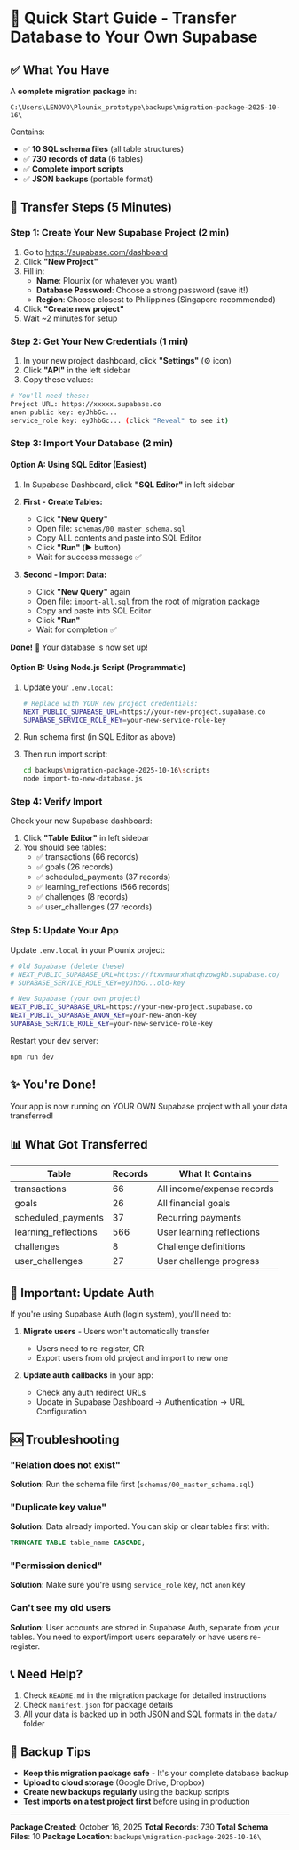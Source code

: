# 🚀 Quick Start Guide - Transfer Database to Your Own Supabase

## ✅ What You Have

A **complete migration package** in:
```
C:\Users\LENOVO\Plounix_prototype\backups\migration-package-2025-10-16\
```

Contains:
- ✅ **10 SQL schema files** (all table structures)
- ✅ **730 records of data** (6 tables)
- ✅ **Complete import scripts**
- ✅ **JSON backups** (portable format)

## 🎯 Transfer Steps (5 Minutes)

### Step 1: Create Your New Supabase Project (2 min)

1. Go to https://supabase.com/dashboard
2. Click **"New Project"**
3. Fill in:
   - **Name**: Plounix (or whatever you want)
   - **Database Password**: Choose a strong password (save it!)
   - **Region**: Choose closest to Philippines (Singapore recommended)
4. Click **"Create new project"**
5. Wait ~2 minutes for setup

### Step 2: Get Your New Credentials (1 min)

1. In your new project dashboard, click **"Settings"** (⚙️ icon)
2. Click **"API"** in the left sidebar
3. Copy these values:

```bash
# You'll need these:
Project URL: https://xxxxx.supabase.co
anon public key: eyJhbGc...
service_role key: eyJhbGc... (click "Reveal" to see it)
```

### Step 3: Import Your Database (2 min)

#### Option A: Using SQL Editor (Easiest)

1. In Supabase Dashboard, click **"SQL Editor"** in left sidebar

2. **First - Create Tables:**
   - Click **"New Query"**
   - Open file: `schemas/00_master_schema.sql`
   - Copy ALL contents and paste into SQL Editor
   - Click **"Run"** (▶️ button)
   - Wait for success message ✅

3. **Second - Import Data:**
   - Click **"New Query"** again
   - Open file: `import-all.sql` from the root of migration package
   - Copy and paste into SQL Editor
   - Click **"Run"**
   - Wait for completion ✅

**Done!** 🎉 Your database is now set up!

#### Option B: Using Node.js Script (Programmatic)

1. Update your `.env.local`:
   ```bash
   # Replace with YOUR new project credentials:
   NEXT_PUBLIC_SUPABASE_URL=https://your-new-project.supabase.co
   SUPABASE_SERVICE_ROLE_KEY=your-new-service-role-key
   ```

2. Run schema first (in SQL Editor as above)

3. Then run import script:
   ```bash
   cd backups\migration-package-2025-10-16\scripts
   node import-to-new-database.js
   ```

### Step 4: Verify Import

Check your new Supabase dashboard:

1. Click **"Table Editor"** in left sidebar
2. You should see tables:
   - ✅ transactions (66 records)
   - ✅ goals (26 records)
   - ✅ scheduled_payments (37 records)
   - ✅ learning_reflections (566 records)
   - ✅ challenges (8 records)
   - ✅ user_challenges (27 records)

### Step 5: Update Your App

Update `.env.local` in your Plounix project:

```bash
# Old Supabase (delete these)
# NEXT_PUBLIC_SUPABASE_URL=https://ftxvmaurxhatqhzowgkb.supabase.co/
# SUPABASE_SERVICE_ROLE_KEY=eyJhbG...old-key

# New Supabase (your own project)
NEXT_PUBLIC_SUPABASE_URL=https://your-new-project.supabase.co
NEXT_PUBLIC_SUPABASE_ANON_KEY=your-new-anon-key
SUPABASE_SERVICE_ROLE_KEY=your-new-service-role-key
```

Restart your dev server:
```bash
npm run dev
```

## ✨ You're Done!

Your app is now running on YOUR OWN Supabase project with all your data transferred!

## 📊 What Got Transferred

| Table | Records | What It Contains |
|-------|---------|------------------|
| transactions | 66 | All income/expense records |
| goals | 26 | All financial goals |
| scheduled_payments | 37 | Recurring payments |
| learning_reflections | 566 | User learning reflections |
| challenges | 8 | Challenge definitions |
| user_challenges | 27 | User challenge progress |

## 🔐 Important: Update Auth

If you're using Supabase Auth (login system), you'll need to:

1. **Migrate users** - Users won't automatically transfer
   - Users need to re-register, OR
   - Export users from old project and import to new one

2. **Update auth callbacks** in your app:
   - Check any auth redirect URLs
   - Update in Supabase Dashboard → Authentication → URL Configuration

## 🆘 Troubleshooting

### "Relation does not exist"
**Solution**: Run the schema file first (`schemas/00_master_schema.sql`)

### "Duplicate key value"
**Solution**: Data already imported. You can skip or clear tables first with:
```sql
TRUNCATE TABLE table_name CASCADE;
```

### "Permission denied"
**Solution**: Make sure you're using `service_role` key, not `anon` key

### Can't see my old users
**Solution**: User accounts are stored in Supabase Auth, separate from your tables. You need to export/import users separately or have users re-register.

## 📞 Need Help?

1. Check `README.md` in the migration package for detailed instructions
2. Check `manifest.json` for package details
3. All your data is backed up in both JSON and SQL formats in the `data/` folder

## 💾 Backup Tips

- **Keep this migration package safe** - It's your complete database backup
- **Upload to cloud storage** (Google Drive, Dropbox)
- **Create new backups regularly** using the backup scripts
- **Test imports on a test project first** before using in production

---

**Package Created**: October 16, 2025
**Total Records**: 730
**Total Schema Files**: 10
**Package Location**: `backups\migration-package-2025-10-16\`
